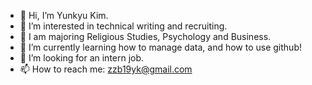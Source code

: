 - 👋 Hi, I’m Yunkyu Kim.
- 👀 I’m interested in technical writing and recruiting.
- 🏫 I am majoring Religious Studies, Psychology and Business.
- 🌱 I’m currently learning how to manage data, and how to use github!
- 💞️ I’m looking for an intern job.
- 📫 How to reach me: zzb19yk@gmail.com

<!---
zzb19yk/zzb19yk is a ✨ special ✨ repository because its `README.md` (this file) appears on your GitHub profile.
You can click the Preview link to take a look at your changes.
--->
